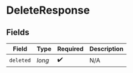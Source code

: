 # DeleteResponse


## Fields

| Field              | Type               | Required           | Description        |
| ------------------ | ------------------ | ------------------ | ------------------ |
| `deleted`          | *long*             | :heavy_check_mark: | N/A                |